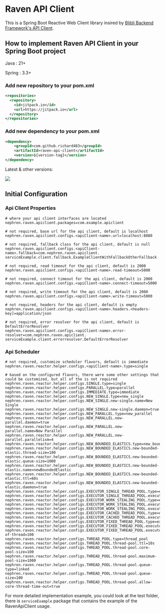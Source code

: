 # Raven API Client

This is a Spring Boot Reactive Web Client library insired
by [Blibli Backend Framework's API Client](https://github.com/bliblidotcom/blibli-backend-framework/tree/master/blibli-backend-framework-api-client).

## How to implement Raven API Client in your Spring Boot project

Java : 21+

Spring : 3.3+

### Add new repository to your pom.xml

```xml
<repositories>
  <repository>
    <id>jitpack.io</id>
    <url>https://jitpack.io</url>
  </repository>
</repositories>
```

### Add new dependency to your pom.xml

```xml
<dependency>
    <groupId>com.github.richard483</groupId>
    <artifactId>raven-api-client</artifactId>
    <version>${version-tag}</version>
</dependency>
```

Latest & other versions:

[![](https://jitpack.io/v/richard483/raven-api-client.svg)](https://jitpack.io/#richard483/raven-api-client)

## Initial Configuration

### Api Client Properties

```properties
# where your api client interfaces are located
nephren.raven.apiclient.packages=com.example.apiclient

# not required, base url for the api client, default is localhost
nephren.raven.apiclient.configs.<apiClient-name>.url=localhost:8080

# not required, fallback class for the api client, default is null
nephren.raven.apiclient.configs.<apiClient-name>.fallback=com.nephren.raven.apiclient.
serviceExample.client.fallback.ExampleClientWithFallbackOtherFallback

# not required, read timeout for the api client, default is 2000
nephren.raven.apiclient.configs.<apiClient-name>.read-timeout=5000

# not required, connect timeout for the api client, default is 2000
nephren.raven.apiclient.configs.<apiClient-name>.connect-timeout=5000

# not required, write timeout for the api client, default is 2000
nephren.raven.apiclient.configs.<apiClient-name>.write-timeout=5000

# not required, headers for the api client, default is empty
nephren.raven.apiclient.configs.<apiClient-name>.headers.<headers-key]=application/json

# not required, error resolver for the api client, default is DefaultErrorResolver
nephren.raven.apiclient.configs.<apiClient-name>.error-resolver=com.nephren.raven.apiclient.
serviceExample.client.errorresolver.DefaultErrorResolver
```

### Api Scheduler

```properties
# not required, customize scheduler flavors, default is immediate
nephren.raven.reactor.helper.configs.<apiClient-name>.type=single

# based on the configured flavors, there were some other settings that could be customized, but all of the is not required
nephren.raven.reactor.helper.configs.SINGLE.type=single
nephren.raven.reactor.helper.configs.PARALLEL.type=parallel
nephren.raven.reactor.helper.configs.IMMEDIATE.type=immediate
nephren.raven.reactor.helper.configs.NEW_SINGLE.type=new_single
nephren.raven.reactor.helper.configs.NEW_SINGLE.new-single.name=New Single
nephren.raven.reactor.helper.configs.NEW_SINGLE.new-single.daemon=true
nephren.raven.reactor.helper.configs.NEW_PARALLEL.type=new_parallel
nephren.raven.reactor.helper.configs.NEW_PARALLEL.new-parallel.daemon=true
nephren.raven.reactor.helper.configs.NEW_PARALLEL.new-parallel.name=New Parallel
nephren.raven.reactor.helper.configs.NEW_PARALLEL.new-parallel.parallelism=4
nephren.raven.reactor.helper.configs.NEW_BOUNDED_ELASTICS.type=new_bounded_elastic
nephren.raven.reactor.helper.configs.NEW_BOUNDED_ELASTICS.new-bounded-elastic.thread-size=100
nephren.raven.reactor.helper.configs.NEW_BOUNDED_ELASTICS.new-bounded-elastic.queue-size=1000
nephren.raven.reactor.helper.configs.NEW_BOUNDED_ELASTICS.new-bounded-elastic.name=newBoundedElastic
nephren.raven.reactor.helper.configs.NEW_BOUNDED_ELASTICS.new-bounded-elastic.ttl=60s
nephren.raven.reactor.helper.configs.NEW_BOUNDED_ELASTICS.new-bounded-elastic.daemon=true
nephren.raven.reactor.helper.configs.EXECUTOR_SINGLE_THREAD_POOL.type=executor
nephren.raven.reactor.helper.configs.EXECUTOR_SINGLE_THREAD_POOL.executor.type=single_thread_pool
nephren.raven.reactor.helper.configs.EXECUTOR_WORK_STEALING_POOL.type=executor
nephren.raven.reactor.helper.configs.EXECUTOR_WORK_STEALING_POOL.executor.type=work_stealing_pool
nephren.raven.reactor.helper.configs.EXECUTOR_WORK_STEALING_POOL.executor.parallelism=5
nephren.raven.reactor.helper.configs.EXECUTOR_CACHED_THREAD_POOL.type=executor
nephren.raven.reactor.helper.configs.EXECUTOR_CACHED_THREAD_POOL.executor.type=cached_thread_pool
nephren.raven.reactor.helper.configs.EXECUTOR_FIXED_THREAD_POOL.type=executor
nephren.raven.reactor.helper.configs.EXECUTOR_FIXED_THREAD_POOL.executor.type=fixed_thread_pool
nephren.raven.reactor.helper.configs.EXECUTOR_FIXED_THREAD_POOL.executor.number-of-thread=100
nephren.raven.reactor.helper.configs.THREAD_POOL.type=thread_pool
nephren.raven.reactor.helper.configs.THREAD_POOL.thread-pool.ttl=10s
nephren.raven.reactor.helper.configs.THREAD_POOL.thread-pool.core-pool-size=100
nephren.raven.reactor.helper.configs.THREAD_POOL.thread-pool.maximum-pool-size=1000
nephren.raven.reactor.helper.configs.THREAD_POOL.thread-pool.queue-type=linked
nephren.raven.reactor.helper.configs.THREAD_POOL.thread-pool.queue-size=100
nephren.raven.reactor.helper.configs.THREAD_POOL.thread-pool.allow-core-thread-time-out=true
```

For more detailed implementation example, you could look at the test folder, there is `serviceExample` package that contains the example of the RavenApiClient usage.
